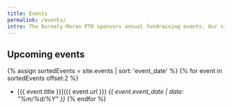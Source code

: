 ```yaml
---
title: Events
permalink: /events/
intro: The Burnely-Moran PTO sponsors annual fundraising events. Our signature events are the Walk-a-Thon, Sock Hop, Color Run, and Spring Fling!
---
```


## Upcoming events

{% assign sortedEvents = site.events | sort: 'event_date' %}
{% for event in sortedEvents offset:2 %}
  * [{{ event.title }}]({{ event.url }})
    _{{ event.event_date | date: "%m/%d/%Y" }}_
{% endfor %}

